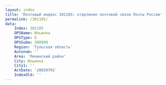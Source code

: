 ```yaml
---
layout: index
title: 'Почтовый индекс 301105: отделение почтовой связи Почты России'
permalink: /301105/
data:
    Index: 301105
    OPSName: Ильинка
    OPSType: О
    OPSSubm: 300999
    Region: 'Тульская область'
    Autonom: ''
    Area: 'Ленинский район'
    City: Ильинка
    City1: ''
    ActDate: '20020701'
    IndexOld: ''
---
```

